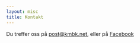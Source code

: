 ```yaml
---
layout: misc
title: Kontakt
---
```


Du treffer oss på post@kmbk.net, eller på [Facebook](https://facebook.com/kmbkrc)
